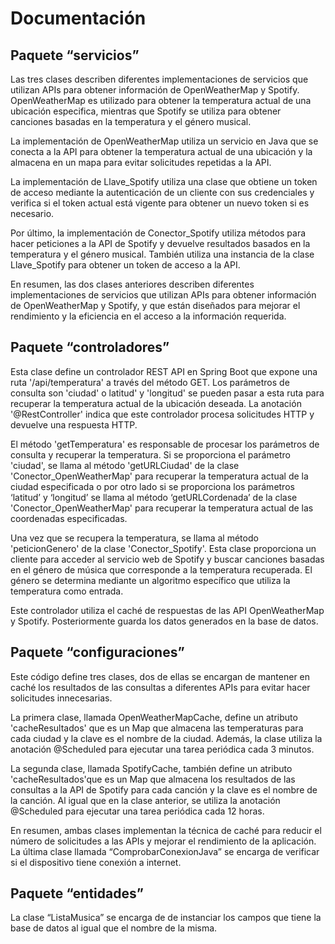 # Documentación         
 

## Paquete “servicios”

Las tres clases describen diferentes implementaciones de servicios que utilizan APIs para obtener información de
OpenWeatherMap y Spotify. OpenWeatherMap es utilizado para obtener la temperatura actual de una ubicación especifica,
mientras que Spotify se utiliza para obtener canciones basadas en la temperatura y el género musical.

La implementación de OpenWeatherMap utiliza un servicio en Java que se conecta a la API para obtener la temperatura 
actual de una ubicación y la almacena en un mapa para evitar solicitudes repetidas a la API.

La implementación de Llave_Spotify utiliza una clase que obtiene un token de acceso mediante la autenticación de un 
cliente con sus credenciales y verifica si el token actual está vigente para obtener un nuevo token si es necesario.

Por último, la implementación de Conector_Spotify utiliza métodos para hacer peticiones a la API de Spotify y devuelve 
resultados basados en la temperatura y el género musical. También utiliza una instancia de la clase Llave_Spotify para 
obtener un token de acceso a la API.

En resumen, las dos clases anteriores describen diferentes implementaciones de servicios que utilizan APIs para obtener 
información de OpenWeatherMap y Spotify, y que están diseñados para mejorar el rendimiento y la eficiencia en el acceso
a la información requerida.


## Paquete “controladores”
Esta clase define un controlador REST API en Spring Boot que expone una ruta '/api/temperatura' a través del método GET.
Los parámetros de consulta son 'ciudad' o latitud' y 'longitud' se pueden pasar a esta ruta para recuperar la temperatura 
actual de la ubicación deseada. La anotación '@RestController' indica que este controlador procesa solicitudes HTTP y
devuelve una respuesta HTTP.

El método 'getTemperatura' es responsable de procesar los parámetros de consulta y recuperar la temperatura. Si se proporciona
el parámetro 'ciudad', se llama al método 'getURLCiudad' de la clase 'Conector_OpenWeatherMap' para recuperar la temperatura 
actual de la ciudad especificada o por otro lado si se proporciona los parámetros ‘latitud’ y ‘longitud’ se llama al método 
‘getURLCordenada’ de la clase 'Conector_OpenWeatherMap' para recuperar la temperatura actual de las coordenadas especificadas.

Una vez que se recupera la temperatura, se llama al método 'peticionGenero' de la clase 'Conector_Spotify'. Esta clase proporciona 
un cliente para acceder al servicio web de Spotify y buscar canciones basadas en el género de música que corresponde a la temperatura
recuperada. El género se determina mediante un algoritmo específico que utiliza la temperatura como entrada.

Este controlador utiliza el caché de respuestas de las API OpenWeatherMap y Spotify. Posteriormente guarda los datos generados en la base de datos.


## Paquete “configuraciones” 
Este código define tres clases, dos de ellas se encargan de mantener en caché los resultados de las consultas a diferentes APIs para evitar 
hacer solicitudes innecesarias.

La primera clase, llamada OpenWeatherMapCache, define un atributo 'cacheResultados' que es un Map que almacena las temperaturas para cada 
ciudad y la clave es el nombre de la ciudad. Además, la clase utiliza la anotación @Scheduled para ejecutar una tarea periódica cada 3 minutos.

La segunda clase, llamada SpotifyCache, también define un atributo 'cacheResultados'que es un Map que almacena los resultados de las consultas a
la API de Spotify para cada canción y la clave es el nombre de la canción. Al igual que en la clase anterior, se utiliza la anotación @Scheduled 
para ejecutar una tarea periódica cada 12 horas. 

En resumen, ambas clases implementan la técnica de caché para reducir el número de solicitudes a las APIs y mejorar el rendimiento de la aplicación.
La última clase llamada “ComprobarConexionJava” se encarga de verificar si el dispositivo tiene conexión a internet.



## Paquete “entidades”
La clase “ListaMusica” se encarga de de instanciar los campos que tiene la base de datos al igual que el nombre de la misma.
